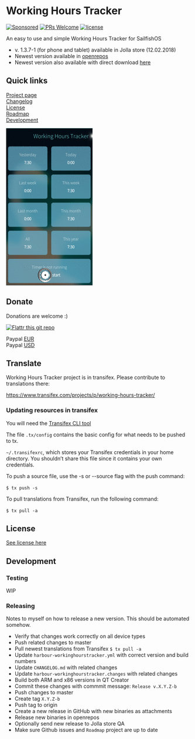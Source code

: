 # Working Hours Tracker

[![Sponsored](https://img.shields.io/badge/chilicorn-sponsored-brightgreen.svg?logo=data%3Aimage%2Fpng%3Bbase64%2CiVBORw0KGgoAAAANSUhEUgAAAA4AAAAPCAMAAADjyg5GAAABqlBMVEUAAAAzmTM3pEn%2FSTGhVSY4ZD43STdOXk5lSGAyhz41iz8xkz2HUCWFFhTFFRUzZDvbIB00Zzoyfj9zlHY0ZzmMfY0ydT0zjj92l3qjeR3dNSkoZp4ykEAzjT8ylUBlgj0yiT0ymECkwKjWqAyjuqcghpUykD%2BUQCKoQyAHb%2BgylkAyl0EynkEzmkA0mUA3mj86oUg7oUo8n0k%2FS%2Bw%2Fo0xBnE5BpU9Br0ZKo1ZLmFZOjEhesGljuzllqW50tH14aS14qm17mX9%2Bx4GAgUCEx02JySqOvpSXvI%2BYvp2orqmpzeGrQh%2Bsr6yssa2ttK6v0bKxMBy01bm4zLu5yry7yb29x77BzMPCxsLEzMXFxsXGx8fI3PLJ08vKysrKy8rL2s3MzczOH8LR0dHW19bX19fZ2dna2trc3Nzd3d3d3t3f39%2FgtZTg4ODi4uLj4%2BPlGxLl5eXm5ubnRzPn5%2Bfo6Ojp6enqfmzq6urr6%2Bvt7e3t7u3uDwvugwbu7u7v6Obv8fDz8%2FP09PT2igP29vb4%2BPj6y376%2Bu%2F7%2Bfv9%2Ff39%2Fv3%2BkAH%2FAwf%2FtwD%2F9wCyh1KfAAAAKXRSTlMABQ4VGykqLjVCTVNgdXuHj5Kaq62vt77ExNPX2%2Bju8vX6%2Bvr7%2FP7%2B%2FiiUMfUAAADTSURBVAjXBcFRTsIwHAfgX%2FtvOyjdYDUsRkFjTIwkPvjiOTyX9%2FAIJt7BF570BopEdHOOstHS%2BX0s439RGwnfuB5gSFOZAgDqjQOBivtGkCc7j%2B2e8XNzefWSu%2BsZUD1QfoTq0y6mZsUSvIkRoGYnHu6Yc63pDCjiSNE2kYLdCUAWVmK4zsxzO%2BQQFxNs5b479NHXopkbWX9U3PAwWAVSY%2FpZf1udQ7rfUpQ1CzurDPpwo16Ff2cMWjuFHX9qCV0Y0Ok4Jvh63IABUNnktl%2B6sgP%2BARIxSrT%2FMhLlAAAAAElFTkSuQmCC)](http://spiceprogram.org/oss-sponsorship)
[![PRs Welcome](https://img.shields.io/badge/PRs-welcome-brightgreen.svg)](https://github.com/olpeh/wht/pulls)
[![license](http://img.shields.io/badge/license-BSD-brightgreen.svg?style=flat)](https://github.com/olpeh/wht/blob/master/LICENSE.md)

An easy to use and simple Working Hours Tracker for SailfishOS

- v. 1.3.7-1 (for phone and tablet) available in Jolla store (12.02.2018)<br />
- Newest version available in [openrepos](https://openrepos.net/content/olpe/working-hours-tracker)
- Newest version also available with direct download [here](https://github.com/olpeh/wht/releases)

## Quick links

[Project page](https://wht.olpe.fi/)<br />
[Changelog](https://github.com/olpeh/wht/blob/master/qml/CHANGELOG.md)<br />
[License](https://github.com/olpeh/wht/blob/master/LICENSE.md)<br />
[Roadmap](https://github.com/olpeh/wht/projects/1)<br />
[Development](#development)

![Working Hours Tracker GIF](wht.gif)

## Donate

Donations are welcome :)<br />

[![Flattr this git repo](http://api.flattr.com/button/flattr-badge-large.png)](https://flattr.com/submit/auto?user_id=olpe&url=https%3A%2F%2Fgithub.com%2Folpeh%2Fwht&tags=github&category=software)

Paypal [EUR](https://www.paypal.com/cgi-bin/webscr?cmd=_donations&business=9HY294XX4EJFW&lc=FI&item_name=Olpe&item_number=Working%20Hours%20Tracker¤cy_code=EUR&bn=PP%2dDonationsBF%3abtn_donateCC_LG%2egif%3aNonHosted)<br />
Paypal [USD](https://www.paypal.com/cgi-bin/webscr?cmd=_donations&business=9HY294XX4EJFW&lc=FI&item_name=Olpe&item_number=Working%20Hours%20Tracker¤cy_code=USD&bn=PP%2dDonationsBF%3abtn_donateCC_LG%2egif%3aNonHosted)

## Translate

Working Hours Tracker project is in transifex. Please contribute to translations there:

https://www.transifex.com/projects/p/working-hours-tracker/

### Updating resources in transifex

You will need the [Transifex CLI tool](https://docs.transifex.com/client/installing-the-client)

The file `.tx/config` contains the basic config for what needs to be pushed to tx.

`~/.transifexrc`, which stores your Transifex credentials in your home directory. You shouldn’t share this file since it contains your own credentials.

To push a source file, use the -s or --source flag with the push command:

`$ tx push -s`

To pull translations from Transifex, run the following command:

`$ tx pull -a`

## License

[See license here](https://github.com/olpeh/wht/blob/master/LICENSE.md)

## Development

### Testing

WIP

### Releasing

Notes to myself on how to release a new version. This should be automated somehow.

- Verify that changes work correctly on all device types
- Push related changes to master
- Pull newest translations from Transifex `$ tx pull -a`
- Update `harbour-workinghourstracker.yml` with correct version and build numbers
- Update `CHANGELOG.md` with related changes
- Update `harbour-workinghourstracker.changes` with related changes
- Build both ARM and x86 versions in QT Creator
- Commit these changes with commmit message: `Release v.X.Y.Z-b`
- Push changes to master
- Create tag `X.Y.Z-b`
- Push tag to origin
- Create a new release in GitHub with new binaries as attachments
- Release new binaries in openrepos
- Optionally send new release to Jolla store QA
- Make sure Github issues and `Roadmap` project are up to date
